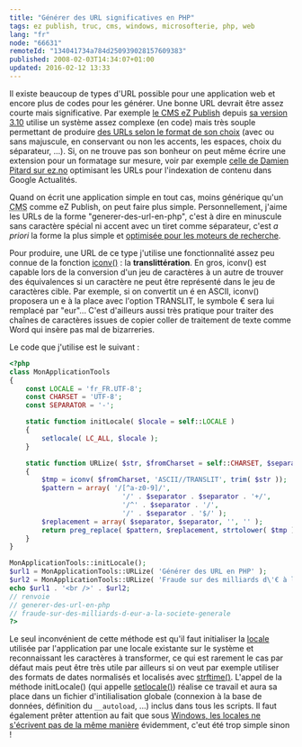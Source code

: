 ```yaml
---
title: "Générer des URL significatives en PHP"
tags: ez publish, truc, cms, windows, microsofterie, php, web
lang: "fr"
node: "66631"
remoteId: "134041734a784d250939028157609383"
published: 2008-02-03T14:34:07+01:00
updated: 2016-02-12 13:33
---
```


Il existe beaucoup de types d'URL possible pour une application web et encore
plus de codes pour les générer. Une bonne URL devrait être assez courte mais
significative. Par exemple [le CMS eZ Publish](/tag/ez-publish) depuis [sa
version
3.10](/post/url-aliases-transformed-into-numbers-when-upgrading-to-ez-publish-3-10-0)
utilise un système assez complexe (en code) mais très souple permettant de
produire [des URLs selon le format de son
choix](http://ez.no/doc/ez_publish/technical_manual/3_10/features/multi_language_support_for_url_aliases)
(avec ou sans majuscule, en conservant ou non les accents, les espaces, choix du
séparateur, ...). Si, on ne trouve pas son bonheur on peut même écrire une
extension pour un formatage sur mesure, voir par exemple [celle de Damien Pitard
sur
ez.no](http://ez.no/developer/contribs/applications/dpgnu_dp_google_news_url)
optimisant les URLs pour l'indexation de contenu dans Google
Actualités.


Quand on écrit une application simple en tout cas, moins générique qu'un <abbr
title="Content Management System">CMS</abbr>  comme eZ Publish, on peut faire
plus simple. Personnellement, j'aime les URLs de la forme
&quot;generer-des-url-en-php&quot;, c'est à dire en minuscule sans caractère
spécial ni accent avec un tiret comme séparateur, c'est *a priori* la forme la
plus simple et [optimisée pour les moteurs de
recherche](http://www.webrankinfo.com/actualites/200704-pas-undescore-dans-les-url.htm).

Pour produire, une URL de ce type j'utilise une fonctionnalité assez peu connue
de la fonction [iconv()](http://fr.php.net/iconv) : la **translittération**. En
gros, iconv() est capable lors de la conversion d'un jeu de caractères à un
autre de trouver des équivalences si un caractère ne peut être représenté dans
le jeu de caractères cible. Par exemple, si on convertit un é en ASCII, iconv()
proposera un e à la place avec l'option TRANSLIT, le symbole € sera lui remplacé
par &quot;eur&quot;... C'est d'ailleurs aussi très pratique pour traiter des
chaînes de caractères issues de copier coller de traitement de texte comme Word
qui insère pas mal de bizarreries.


Le code que j'utilise est le suivant&nbsp;:

```php
<?php
class MonApplicationTools
{
    const LOCALE = 'fr_FR.UTF-8';
    const CHARSET = 'UTF-8';
    const SEPARATOR = '-';

    static function initLocale( $locale = self::LOCALE )
    {
        setlocale( LC_ALL, $locale );
    }

    static function URLize( $str, $fromCharset = self::CHARSET, $separator = self::SEPARATOR )
    {
        $tmp = iconv( $fromCharset, 'ASCII//TRANSLIT', trim( $str ));
        $pattern = array( '/[^a-z0-9]/',
                            '/' . $separator . $separator . '+/',
                            '/^' . $separator . '/',
                            '/' . $separator . '$/' );
        $replacement = array( $separator, $separator, '', '' );
        return preg_replace( $pattern, $replacement, strtolower( $tmp ));
    }
}

MonApplicationTools::initLocale();
$url1 = MonApplicationTools::URLize( 'Générer des URL en PHP' );
$url2 = MonApplicationTools::URLize( 'Fraude sur des milliards d\'€ à la Société Générale !!' );
echo $url1 . '<br />' . $url2;
// renvoie
// generer-des-url-en-php
// fraude-sur-des-milliards-d-eur-a-la-societe-generale
?>

```

Le seul inconvénient de cette méthode est qu'il faut initialiser la
[locale](http://pwet.fr/man/linux/conventions/locale) utilisée par l'application
par une locale existante sur le système et reconnaissant les caractères à
transformer, ce qui est rarement le cas par défaut mais peut être très utile par
ailleurs si on veut par exemple utiliser des formats de dates normalisés et
localisés avec [strftime()](http://fr.php.net/strftime). L'appel de la méthode
initLocale() (qui appelle [setlocale()](http://fr.php.net/setlocale)) réalise ce
travail et aura sa place dans un fichier d'intilialisation globale (connexion à
la base de données, définition du `__autoload`, ...) inclus dans tous les scripts.
Il faut également prêter attention au fait que sous [Windows, les locales ne
s'écrivent pas de la même
manière](https://msdn.microsoft.com/en-us/goglobal/bb895996.aspx) évidemment,
c'eut été trop simple sinon !

